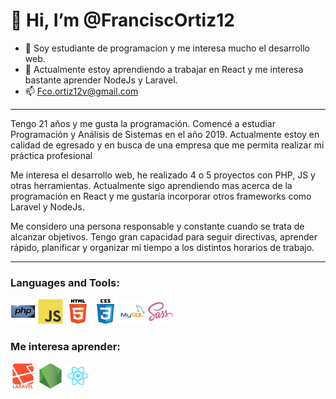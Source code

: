 #  👋 Hi, I’m @FranciscOrtiz12
- 👀 Soy estudiante de programacion y me interesa mucho el desarrollo web.
- 🌱 Actualmente estoy aprendiendo a trabajar en React y me interesa bastante aprender NodeJs y Laravel.
- 📫 Fco.ortiz12v@gmail.com

<hr>
Tengo 21 años y me gusta la programación. Comencé a estudiar Programación y Análisis de Sistemas en el año 2019.
Actualmente estoy en calidad de egresado y en busca de una empresa que me permita realizar mi práctica profesional
<p>
  Me interesa el desarrollo web, he realizado 4 o 5 proyectos con PHP, JS y otras herramientas. Actualmente sigo aprendiendo mas acerca de la programación
  en React y me gustaría incorporar otros frameworks como Laravel y NodeJs.
</p>
<p>
  Me considero una persona responsable y constante cuando se trata de alcanzar objetivos.
  Tengo gran capacidad para seguir directivas, aprender rápido, planificar y organizar mi tiempo a los distintos horarios de trabajo.
</p>
<hr>

<h3 align="left">Languages and Tools:</h3>
<p align="left"> 
  <a href="#"><img src="https://raw.githubusercontent.com/devicons/devicon/master/icons/php/php-original.svg" alt="php" width="40" height="40"/></a>
  <a href="#"><img src="https://raw.githubusercontent.com/devicons/devicon/master/icons/javascript/javascript-original.svg" alt="javascript" width="40" height="40"/></a>
  <a href="#"><img src="https://raw.githubusercontent.com/devicons/devicon/master/icons/html5/html5-original-wordmark.svg" alt="html5" width="40" height="40"/></a>
  <a href="#"><img src="https://raw.githubusercontent.com/devicons/devicon/master/icons/css3/css3-original-wordmark.svg" alt="css3" width="40" height="40"/></a>
  <a href="#"><img src="https://raw.githubusercontent.com/devicons/devicon/master/icons/mysql/mysql-original-wordmark.svg" alt="mysql" width="40" height="40"/></a>
  <a href="#"><img src="https://raw.githubusercontent.com/github/explore/80688e429a7d4ef2fca1e82350fe8e3517d3494d/topics/sass/sass.png" alt="git" width="40" height="40"/></a>
</p>

<h3 align="left">Me interesa aprender:</h3>
<p align="left"> 
  <a href="#"><img src="https://raw.githubusercontent.com/devicons/devicon/master/icons/laravel/laravel-plain-wordmark.svg" alt="laravel" width="40" height="40"/></a>
  <a href="#"><img src="https://raw.githubusercontent.com/github/explore/80688e429a7d4ef2fca1e82350fe8e3517d3494d/topics/nodejs/nodejs.png" alt="NodeJs" width="40" height="40"/></a>
  <a href="#"><img src="https://raw.githubusercontent.com/github/explore/80688e429a7d4ef2fca1e82350fe8e3517d3494d/topics/react/react.png" alt="React" width="40" height="40"/></a>
</p>
